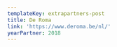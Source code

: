```yaml
---
templateKey: extrapartners-post
title: De Roma
link: 'https://www.deroma.be/nl/'
yearPartner: 2018
---
```

